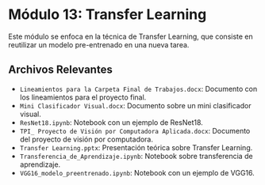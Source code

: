 # Módulo 13: Transfer Learning

Este módulo se enfoca en la técnica de Transfer Learning, que consiste en reutilizar un modelo pre-entrenado en una nueva tarea.

## Archivos Relevantes

*   `Lineamientos para la Carpeta Final de Trabajos.docx`: Documento con los lineamientos para el proyecto final.
*   `Mini Clasificador Visual.docx`: Documento sobre un mini clasificador visual.
*   `ResNet18.ipynb`: Notebook con un ejemplo de ResNet18.
*   `TPI_ Proyecto de Visión por Computadora Aplicada.docx`: Documento del proyecto de visión por computadora.
*   `Transfer Learning.pptx`: Presentación teórica sobre Transfer Learning.
*   `Transferencia_de_Aprendizaje.ipynb`: Notebook sobre transferencia de aprendizaje.
*   `VGG16_modelo_preentrenado.ipynb`: Notebook con un ejemplo de VGG16.
